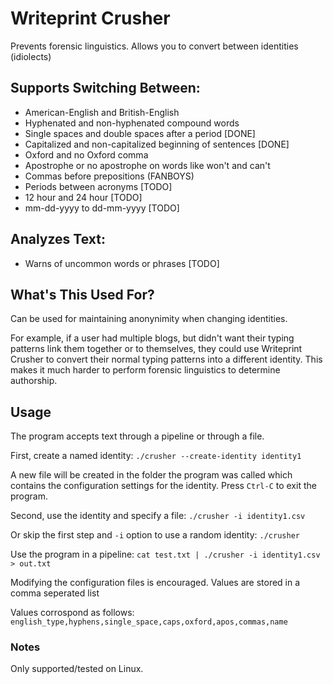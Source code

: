# Writeprint Crusher
Prevents forensic linguistics.  Allows you to convert between identities (idiolects)

## Supports Switching Between:
* American-English and British-English
* Hyphenated and non-hyphenated compound words
* Single spaces and double spaces after a period [DONE]
* Capitalized and non-capitalized beginning of sentences [DONE]
* Oxford and no Oxford comma
* Apostrophe or no apostrophe on words like won't and can't
* Commas before prepositions (FANBOYS)
* Periods between acronyms [TODO]
* 12 hour and 24 hour [TODO]
* mm-dd-yyyy to dd-mm-yyyy [TODO]

## Analyzes Text:
* Warns of uncommon words or phrases [TODO]

## What's This Used For?
Can be used for maintaining anonynimity when changing identities.

For example, if a user had multiple blogs, but didn't want their typing patterns link them together or to themselves, they could use Writeprint Crusher to convert their normal typing patterns into a different identity.  This makes it much harder to perform forensic linguistics to determine authorship.

## Usage
The program accepts text through a pipeline or through a file.

First, create a named identity: `./crusher --create-identity identity1`

A new file will be created in the folder the program was called which contains the configuration settings for the identity.  Press `Ctrl-C` to exit the program.

Second, use the identity and specify a file: `./crusher -i identity1.csv`

Or skip the first step and `-i` option to use a random identity: `./crusher`

Use the program in a pipeline: `cat test.txt | ./crusher -i identity1.csv > out.txt`

Modifying the configuration files is encouraged.  Values are stored in a comma seperated list

Values corrospond as follows:
`english_type,hyphens,single_space,caps,oxford,apos,commas,name`

### Notes
Only supported/tested on Linux.